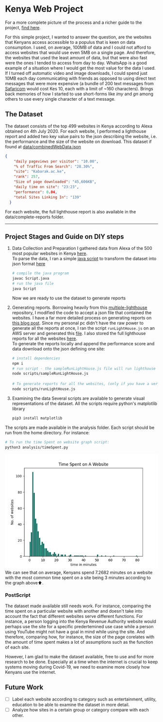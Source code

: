 # Kenya Web Project

For a more complete picture of the process and a richer guide to the project, [find here](https://laudebugs.me/laudebugs.me/#/experiments/kenya-web-project).

For this simple project, I wanted to answer the question, are the websites that Kenyans access accessible to a populus that is keen on data consumption. I used, on average, 100MB of data and I could not afford to access websites that would use even 5MB on a single page. And therefore, the websites that used the least amount of data, but that were also fast were the ones I tended to access from day to day. WhatsApp is a good example of a situation where I would get the most value for the data I used. If I turned off automatic video and image downloads, I could spend just 10MB each day communicating with friends as opposed to using direct text messages that were more expensive (a bundle of 200 text messages from [Safaricom](https://niabusiness.com/buy-safaricom-sms-bundles/) would cost Kes 10, each with a limit of ~160 characters). Brings back memories of how I started to use short-forms like _imy_ and _gn_ among others to use every single character of a text message.

## The Dataset
The dataset consists of the top 499 websites in Kenya according to Alexa obtained on 4th July 2020. For each website, I performed a lighthouse report and added two key value pairs to the json describing the website, i.e. the performance and the size of the website on download. This dataset if found at [data/combinedWebData.json](data/combinedWebsiteData.json)
```json
{
    "daily pageviews per visitor": "10.00",
    "% of Traffic From Search": "28.30%",
    "site": "Kabarak.ac.ke",
    "rank": 257,
    "Size of page downloaded": "45,606KB",
    "daily time on site": "23:23",
    "performance": 0.04,
    "total Sites Linking In": "139"
  }
```
For each website, the full lighthouse report is also available in the data/complete-reports folder.
<hr/>

## Project Stages and Guide on DIY steps

1. Data Collection and Preparation
   I gathered data from Alexa of the 500 most popular websites in Kenya [here](rawWebsiteData.txt).<br/>
   To parse the data, I ran a simple [java script](Split.java) to transform the dataset into json format [here](websiteData.json)<br/>
   ```bash
   # compile the java program
   javac Script.java
   # run the java file
   java Script
   ```
   Now we are ready to use the dataset to generate reports
2. Generating reports. Borrowing heavily from this [multiple-lighthouse](https://github.com/sahava/multisite-lighthouse) repository, I modified the code to accept a json file that contained the websites. I have a far more detailed process on generating reports on [this blog post](). Since my personal pc didn't have the raw power to generate all the reports at once, I ran the script `runLightHouse.js` on an AWS server and generated this [file](websiteData-n-reports.json). I also stored the full lighthouse reports for all the websites [here](complete-reports).<br/>
   To generate the reports locally and append the performance score and data download onto the json defining one site:

   ```bash
   # install dependencies
   npm i
   # run script - the sampleRunLightHouse.js file will run lighthouse reports on only 5 websites
   node scripts/sampleRunLightHouse.js

   # To generate reports for all the websites, (only if you have a very powerful machine )
   node scripts/runLightHouse.js
   ```

3. Examining the data
Several scripts are available to generate visual representations of the dataset. 
All the scripts require python's matplotlib library
   ```bash
   pip3 install matplotlib
   ```
The scripts are made available in the analysis folder. Each script should be run from the home directory. For instance:
   ```bash
   # To run the time Spent on website graph script:
   python3 analysis/timeSpent.py
   ```
   ![time spent on site](analysis/graphs/TimeSpentOnWebsite.png)
We can see that on average, Kenyans spend 7.2682 minutes on a website with the most common time spent on a site being 3 minutes according to the graph above⬆️.
### PostScript
The dataset made available still needs work. For instance, comparing the time spent on a particular website with another and doesn't take into account the fact that different websites serve different functions. For instance, a person logging into the Kenya Revenue Authority website would perhaps use the site for a specific predertemined use case while a person using YouTube might not have a goal in mind while using the site. And therefore, comparing how, for instance, the size of the page corelates with the amount of time spent makes a lot of assumptions such as the function of each site. <br/>

However, I am glad to make the dataset available, free to use and for more research to be done. Especially at a time when the internet is crucial to keep systems moving during Covid-19, we need to examine more closely how Kenyans use the internet.

## Future Work
- [ ] Label each website according to category such as entertainment, utility, education to be able to examine the dataset in more detail.
- [ ] Analyze how sites in a certain group or category compare with each other.
